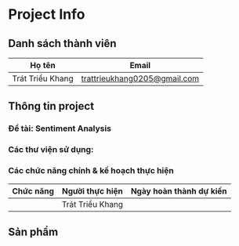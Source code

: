 # Project Info
## Danh sách thành viên


| Họ tên | Email |
| -------- | -------- |
| Trát Triều Khang | trattrieukhang0205@gmail.com |

## Thông tin project
### Đề tài: Sentiment Analysis
### Các thư viện sử dụng:
### Các chức năng chính & kế hoạch thực hiện


| Chức năng | Người thực hiện | Ngày hoàn thành dự kiến |
| -------- | -------- | -------- |
|  | Trát Triều Khang |  |

## Sản phẩm
